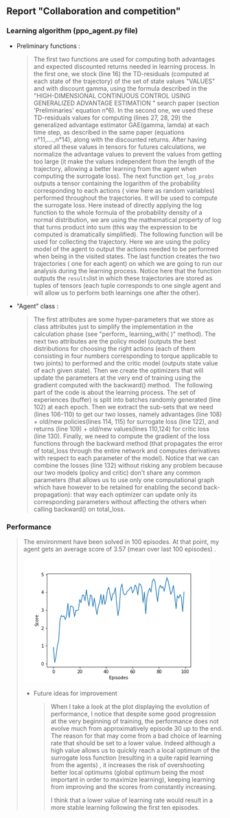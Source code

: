 ## Report "Collaboration and competition"



### Learning algorithm (ppo_agent.py file)

- Preliminary functions :

  > The first two functions are used for computing both advantages and expected discounted returns needed in learning process. In the first one, we stock (line 16) the TD-residuals (computed at each state of the trajectory) of the set of state values "VALUES" and with discount gamma, using the formula described in the "HIGH-DIMENSIONAL CONTINUOUS CONTROL USING GENERALIZED ADVANTAGE ESTIMATION " search paper (section 'Preliminaries' equation n°6). In the second one, we used these TD-residuals values for computing (lines 27, 28, 29) the generalized advantage estimator GAE(gamma, lamda) at each time step, as described in the same paper (equations n°11,....,n°14), along with the discounted returns. After having stored all these values in tensors for futures calculations, we normalize the advantage values to prevent the values from getting too large (it make the values independent from the length of the trajectory, allowing a better learning from the agent when computing the surrogate loss).
  > The next function `get_log_probs` outputs a tensor containing the logarithm of the probability corresponding to each actions ( view here as random variables) performed throughout the trajectories. It will be used to compute the surrogate loss. Here instead of directly applying the log function to the whole formula of the probability density of a normal distribution, we are using the mathematical property of log that turns product into sum (this way the expression to be computed is dramatically simplified).
  > The following function will be used for collecting the trajectory. Here we are using the policy model of the agent to output the actions needed to be performed when being in the visited states.
  > The last function creates the two trajectories ( one for each agent) on which we are going to run our analysis during the learning process. Notice here that the function outputs the `results`list in which these trajectories are stored as tuples of tensors (each tuple corresponds to one single agent and will allow us to perform both learnings one after the other).



- "Agent" class :

  > The first attributes are some hyper-parameters that we store as class attributes just to simplify the implementation in the calculation phase (see "perform_ learning_with( )" method). 
  > The next two attributes are the policy model (outputs the best distributions for choosing the right actions (each of them consisting in four numbers corresponding to torque applicable to two joints) to performed and the critic model (outputs state value of each given state). Then we create the optimizers that will update the parameters at the very end of training using the gradient computed with the backward() method.
  > ​        The following part of the code is about the learning process. The set of experiences (buffer) is split into batches randomly generated (line 102) at each epoch. Then we extract the sub-sets that we need (lines 106-110) to get our two losses, namely advantages (line 108) + old/new policies(lines 114, 115) for surrogate loss (line 122), and returns (line 109) + old/new values(lines 110,124) for critic loss (line 130). Finally, we need to compute the gradient of the loss functions through the backward method (that propagates the error of total_loss through the entire network and computes derivatives with respect to each parameter of the model). Notice that we can combine the losses (line 132) without risking any problem because our two models (policy and critic) don't share any common parameters (that allows us to use only one computational graph which have however to be retained for enabling the second back-propagation): that way each optimizer can update only its corresponding parameters without affecting the others when calling backward() on total_loss.   



### Performance

> The environment have been solved in 100 episodes. At that point, my agent gets an average score of 3.57 (mean over last 100 episodes) . 
>
> ![Performance](Performance.png)       
>
> - Future ideas for improvement 
>
>   > When I take a look at the plot displaying the evolution of performance, I notice that despite some good progression at the very beginning of training,  the performance does not evolve much from approximatively episode 30 up to the end. The reason for that may come from a bad choice of learning rate that should be set to a lower value. Indeed although a high value allows us to quickly reach a local optimum of the surrogate loss function (resulting in a quite rapid learning from the agents) , it increases the risk of overshooting better local optimums (global optimum being the most important in order to maximize learning), keeping learning from improving and the scores from constantly increasing. 
>   >
>   > I think that a lower value of learning rate would result in a more stable learning following the first ten episodes. 